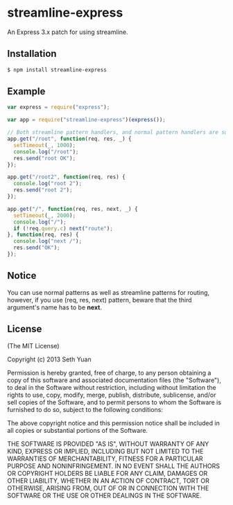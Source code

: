 # streamline-express

An Express 3.x patch for using streamline.

## Installation

```bash
$ npm install streamline-express
```

## Example

```js
var express = require("express");

var app = require("streamline-express")(express());

// Both streamline pattern handlers, and normal pattern handlers are supported.
app.get("/root", function(req, res, _) {
  setTimeout(_, 1000);
  console.log("/root");
  res.send("root OK");
});

app.get("/root2", function(req, res) {
  console.log("root 2");
  res.send("root 2");
});

app.get("/", function(req, res, next, _) {
  setTimeout(_, 2000);
  console.log("/");
  if (!req.query.c) next("route");
}, function(req, res) {
  console.log("next /");
  res.send("OK");
});
```

## Notice

You can use normal patterns as well as streamline patterns for routing, however, if you use (req, res, next) pattern, beware that the third argument's name has to be **next**.

## License

(The MIT License)

Copyright (c) 2013 Seth Yuan

Permission is hereby granted, free of charge, to any person obtaining a copy
of this software and associated documentation files (the "Software"), to deal
in the Software without restriction, including without limitation the rights
to use, copy, modify, merge, publish, distribute, sublicense, and/or sell
copies of the Software, and to permit persons to whom the Software is
furnished to do so, subject to the following conditions:

The above copyright notice and this permission notice shall be included in
all copies or substantial portions of the Software.

THE SOFTWARE IS PROVIDED "AS IS", WITHOUT WARRANTY OF ANY KIND, EXPRESS OR
IMPLIED, INCLUDING BUT NOT LIMITED TO THE WARRANTIES OF MERCHANTABILITY,
FITNESS FOR A PARTICULAR PURPOSE AND NONINFRINGEMENT. IN NO EVENT SHALL THE
AUTHORS OR COPYRIGHT HOLDERS BE LIABLE FOR ANY CLAIM, DAMAGES OR OTHER
LIABILITY, WHETHER IN AN ACTION OF CONTRACT, TORT OR OTHERWISE, ARISING FROM,
OUT OF OR IN CONNECTION WITH THE SOFTWARE OR THE USE OR OTHER DEALINGS IN
THE SOFTWARE.
